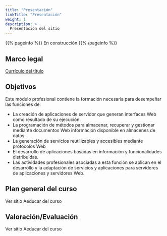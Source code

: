 ```yaml
---
title: "Presentación"
linkTitle: "Presentación"
weight: 1
description: >
  Presentación del sitio
---
```


{{% pageinfo %}}
En construcción
{{% /pageinfo %}}

## Marco legal
[Currículo del título](http://www.boa.aragon.es/cgi-bin/EBOA/BRSCGI?CMD=VEROBJ&MLKOB=612152800202)

## Objetivos
Este módulo profesional contiene la formación necesaria para desempeñar las  funciones de: 

* La creación de aplicaciones de servidor que generan interfaces Web como resultado de su ejecución.
* La programación de métodos para almacenar, recuperar y gestionar mediante documentos Web información disponible en almacenes de datos.
* La generación de servicios reutilizables y accesibles mediante protocolos Web
* El desarrollo de aplicaciones basadas en información y funcionalidades distribuidas.
* Las actividades profesionales asociadas a esta función se aplican en el desarrollo y la  adaptación de servicios y aplicaciones para servidores de aplicaciones y servidores Web.

## Plan general del curso

Ver sitio Aeducar del curso

## Valoración/Evaluación

Ver sitio Aeducar del curso

